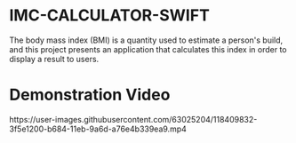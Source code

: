 # IMC-CALCULATOR-SWIFT
<div>
The body mass index (BMI) is a quantity used to estimate a person's build, and this project presents an application that calculates this index in order to display a result to users.
</div>
<h1>Demonstration Video</h1>
https://user-images.githubusercontent.com/63025204/118409832-3f5e1200-b684-11eb-9a6d-a76e4b339ea9.mp4

